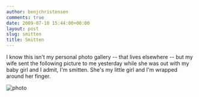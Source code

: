 ```yaml
---
author: benjchristensen
comments: true
date: 2009-07-10 15:44:00+00:00
layout: post
slug: smitten
title: Smitten
---
```


I know this isn't my personal photo gallery -- that lives elsewhere -- but my wife sent the following picture to me yesterday while she was out with my baby girl and I admit, I'm smitten. She's my little girl and I'm wrapped around her finger.

![photo](http://benjchristensen.files.wordpress.com/2009/07/photo.jpg)
